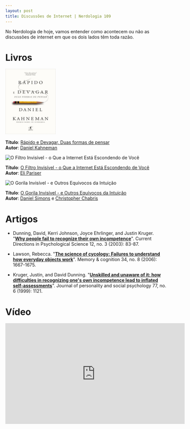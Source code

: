 ```yaml
---
layout: post
title: Discussões de Internet | Nerdologia 109
---
```


No Nerdologia de hoje, vamos entender como acontecem ou não as discussões de internet em que os dois lados têm toda razão.

Livros
=====

![Rápido e Devagar, Duas formas de pensar](../images/rapido-devagar.jpeg)

**Título**: [Rápido e Devagar, Duas formas de pensar](http://www.saraiva.com.br/rapido-e-devagar-duas-formas-de-pensar-4074748.html)<br>
**Autor**: [Daniel Kahneman](http://www.princeton.edu/~kahneman/)

![O Filtro Invisível - o Que a Internet Está Escondendo de Você ](../images/filtro-invisivel.jpeg)

**Título**: [O Filtro Invisível - o Que a Internet Está Escondendo de Você](http://www.saraiva.com.br/o-filtro-invisivel-o-que-a-internet-esta-escondendo-de-voce-4050227.html)<br>
**Autor**: [Eli Pariser](http://www.thefilterbubble.com/about-eli)

![O Gorila Invisível - e Outros Equívocos da Intuição](../images/gorila-invisivel.jpeg)

**Título**: [O Gorila Invisível - e Outros Equívocos da Intuição](http://www.saraiva.com.br/rapido-e-devagar-duas-formas-de-pensar-4074748.html)<br>
**Autor**: [Daniel Simons](www.dansimons.com/) e [Christopher Chabris](www.chabris.com/)

Artigos
=====

- Dunning, David, Kerri Johnson, Joyce Ehrlinger, and Justin Kruger. "[**Why people fail to recognize their own incompetence**](http://cdp.sagepub.com/content/12/3/83.abstract)". Current Directions in Psychological Science 12, no. 3 (2003): 83-87.

- Lawson, Rebecca. "[**The science of cycology: Failures to understand how everyday objects work**](http://www.liv.ac.uk/~rlawson/PDF_Files/L-M%26C-2006.pdf)". Memory & cognition 34, no. 8 (2006): 1667-1675.

- Kruger, Justin, and David Dunning. "[**Unskilled and unaware of it: how difficulties in recognizing one's own incompetence lead to inflated self-assessments**](http://psych.colorado.edu/~vanboven/teaching/p7536_heurbias/p7536_readings/kruger_dunning.pdf)". Journal of personality and social psychology 77, no. 6 (1999): 1121.

Vídeo
=====

<iframe width="560" height="315" src="https://www.youtube.com/embed/8wi8v5IFN-4" frameborder="0" allowfullscreen></iframe>

